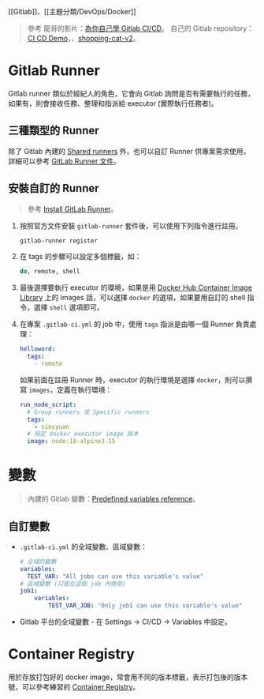 [[Gitlab]]、[[主題分類/DevOps/Docker]]

 > 參考 
 > 龍哥的影片：[為你自己學 Gitlab CI/CD](https://youtube.com/playlist?list=PLBd8JGCAcUAEwyH2kT1wW2BUmcSPQzGcu)。
 > 自己的 Gitlab repository：[CI CD Demo](https://gitlab.com/ci-cd-demo3/ci-cd-demo)，、[shopping-cat-v2](https://gitlab.com/linche0859/shopping-cat-v2)。
 
# Gitlab Runner
Gitlab runner 類似於經紀人的角色，它會向 Gitlab 詢問是否有需要執行的任務，如果有，則會接收任務、整理和指派給 executor (實際執行任務者)。

## 三種類型的 Runner
除了 Gitlab 內建的 [Shared runners](https://docs.gitlab.com/ee/ci/runners/runners_scope.html#shared-runners) 外，也可以自訂 Runner 供專案需求使用，詳細可以參考 [GitLab Runner 文件](https://docs.gitlab.com/runner/#who-has-access-to-runners-in-the-gitlab-ui)。

## 安裝自訂的 Runner
> 參考 [Install GitLab Runner](https://docs.gitlab.com/runner/install/)。

1. 按照官方文件安裝 `gitlab-runner` 套件後，可以使用下列指令進行註冊。
	```bash
	gitlab-runner register
	```

2. 在 tags 的步驟可以設定多個標籤，如：
	```bash
	do, remote, shell
	```

3. 最後選擇要執行 executor 的環境，如果是用 [Docker Hub Container Image Library](https://hub.docker.com/) 上的 images 話，可以選擇 `docker` 的選項，如果要用自訂的 shell 指令，選擇 `shell` 選項即可。

4. 在專案 `.gitlab-ci.yml` 的 job 中，使用 `tags` 指派是由哪一個 Runner 負責處理：
	```yml
	helloword:
	  tags:
	    - remote
	```

	如果前面在註冊 Runner 時，executor 的執行環境是選擇 `docker`，則可以撰寫 `images`，定義在執行環境：
	```yml
	run_node_script:
	  # Group runners 或 Specific runners
	  tags:
	    - sincyuan
	  # 指定 docker executor image 版本
	  image: node:18-alpine3.15
	```

# 變數
> 內建的 Gitlab 變數：[Predefined variables reference](https://docs.gitlab.com/ee/ci/variables/predefined_variables.html)。

## 自訂變數
- `.gitlab-ci.yml` 的全域變數、區域變數：
	```yml
	# 全域的變數
	variables:
	  TEST_VAR: "All jobs can use this variable's value"
	# 區域變數 (只能在這個 job 內使用)
	job1: 
		variables: 
			TEST_VAR_JOB: "Only job1 can use this variable's value"
	```

- Gitlab 平台的全域變數 - 在 Settings -> CI/CD -> Variables 中設定。

# Container Registry
用於存放打包好的 docker image，常會用不同的版本標籤，表示打包後的版本號，可以參考練習的 [Container Registry](https://gitlab.com/linche0859/shopping-cat-v2/container_registry/3485337)。









 
 
 